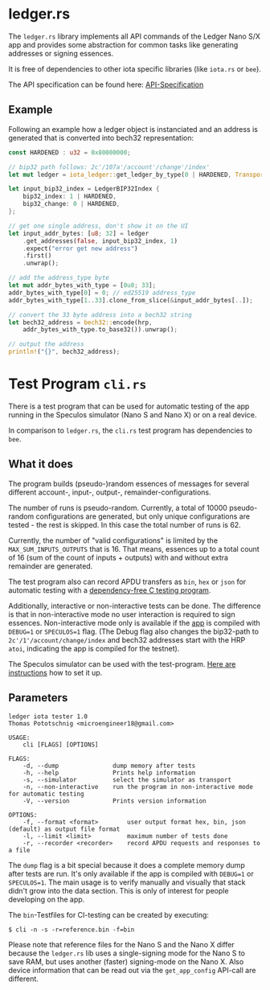 # ledger.rs

The `ledger.rs` library implements all API commands of the Ledger Nano S/X app and provides some abstraction for common tasks like generating addresses or signing essences.

It is free of dependencies to other iota specific libraries (like `iota.rs` or `bee`).

The API specification can be found here: [API-Specification](https://github.com/iotaledger/ledger-iota-app/blob/develop/docs/specification_chrysalis.md)

## Example

Following an example how a ledger object is instanciated and an address is generated that is converted into bech32 representation:

```rust
const HARDENED : u32 = 0x80000000;

// bip32 path follows: 2c'/107a'/account'/change'/index'
let mut ledger = iota_ledger::get_ledger_by_type(0 | HARDENED, TransportTypes::TCP, None)?;

let input_bip32_index = LedgerBIP32Index {
    bip32_index: 1 | HARDENED,
    bip32_change: 0 | HARDENED,
};

// get one single address, don't show it on the UI
let input_addr_bytes: [u8; 32] = ledger
    .get_addresses(false, input_bip32_index, 1)
    .expect("error get new address")
    .first()
    .unwrap();

// add the address_type byte
let mut addr_bytes_with_type = [0u8; 33];
addr_bytes_with_type[0] = 0; // ed25519 address_type
addr_bytes_with_type[1..33].clone_from_slice(&input_addr_bytes[..]);

// convert the 33 byte address into a bech32 string
let bech32_address = bech32::encode(hrp, 
    addr_bytes_with_type.to_base32()).unwrap();

// output the address
println!("{}", bech32_address);

```



# Test Program `cli.rs`

There is a test program that can be used for automatic testing of the app running in the Speculos simulator (Nano S and Nano X) or on a real device.

In comparison to `ledger.rs`, the `cli.rs` test program has dependencies to `bee`.

## What it does

The program builds (pseudo-)random essences of messages for several different account-, input-, output-, remainder-configurations.

The number of runs is pseudo-random. Currently, a total of 10000 pseudo-random configurations are generated, but only unique configurations are tested - the rest is skipped. In this case the total number of runs is 62.

Currently, the number of "valid configurations" is limited by the `MAX_SUM_INPUTS_OUTPUTS` that is 16. That means, essences up to a total count of 16 (sum of the count of inputs + outputs) with and without extra remainder are generated.

The test program also can record APDU transfers as `bin`, `hex` or `json` for automatic testing with a [dependency-free C testing program](https://github.com/iotaledger/ledger-iota-app/tree/develop/tests).

Additionally, interactive or non-interactive tests can be done. The difference is that in non-interactive mode no user interaction is required to sign essences. Non-interactive mode only is available if the [app](https://github.com/iotaledger/ledger-iota-app) is compiled with `DEBUG=1` or `SPECULOS=1` flag. (The Debug flag also changes the bip32-path to `2c'/1'/account/change/index` and bech32 addresses start with the HRP `atoi`, indicating the app is compiled for the testnet).

The Speculos simulator can be used with the test-program. [Here are instructions](https://github.com/iotaledger/ledger-iota-app/tree/develop/docker) how to set it up.

## Parameters

```
ledger iota tester 1.0
Thomas Pototschnig <microengineer18@gmail.com>

USAGE:
    cli [FLAGS] [OPTIONS]

FLAGS:
    -d, --dump               dump memory after tests
    -h, --help               Prints help information
    -s, --simulator          select the simulator as transport
    -n, --non-interactive    run the program in non-interactive mode for automatic testing
    -V, --version            Prints version information

OPTIONS:
    -f, --format <format>        user output format hex, bin, json (default) as output file format
    -l, --limit <limit>          maximum number of tests done
    -r, --recorder <recorder>    record APDU requests and responses to a file
```

The `dump` flag is a bit special because it does a complete memory dump after tests are run. It's only available if the app is compiled with `DEBUG=1` or `SPECULOS=1`. The main usage is to verify manually and visually that stack didn't grow into the data section. This is only of interest for people developing on the app.


The `bin`-Testfiles for CI-testing can be created by executing:

```
$ cli -n -s -r=reference.bin -f=bin
```

Please note that reference files for the Nano S and the Nano X differ because the `ledger.rs` lib uses a single-signing mode for the Nano S to save RAM, but uses another (faster) signing-mode on the Nano X. Also device information that can be read out via the `get_app_config` API-call are different.